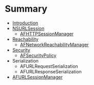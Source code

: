 # Summary

* [Introduction](README.md)
* [NSURLSession](nsurlsession.md)
  * [AFHTTPSessionManager](afhttpsessionmanager.md)
* [Reachability](reachability.md)
  * [AFNetworkReachabilityManager](afnetworkreachabilitymanager.md)
* [Security](security.md)
  * [AFSecurityPolicy](afsecuritypolicy.md)
* Serialization
  * AFURLRequestSerialization
  * AFURLResponseSerialization
* [AFURLSessionManager](afurlsessionmanager.md)

